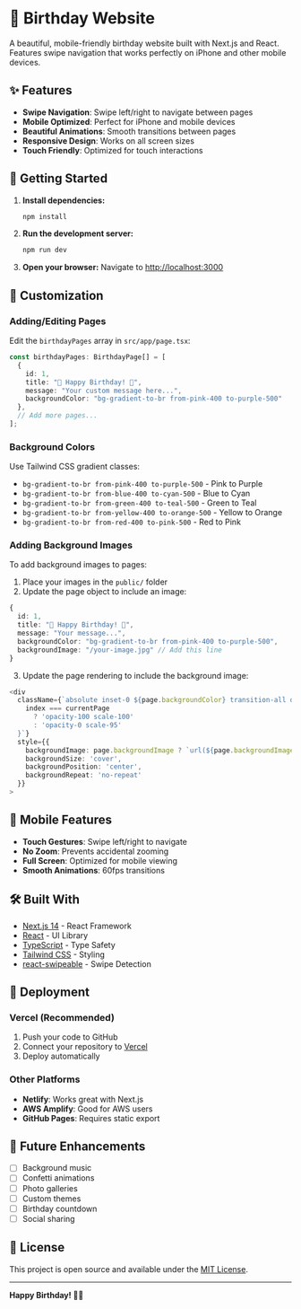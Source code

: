 # 🎉 Birthday Website

A beautiful, mobile-friendly birthday website built with Next.js and React. Features swipe navigation that works perfectly on iPhone and other mobile devices.

## ✨ Features

- **Swipe Navigation**: Swipe left/right to navigate between pages
- **Mobile Optimized**: Perfect for iPhone and mobile devices
- **Beautiful Animations**: Smooth transitions between pages
- **Responsive Design**: Works on all screen sizes
- **Touch Friendly**: Optimized for touch interactions

## 🚀 Getting Started

1. **Install dependencies:**
   ```bash
   npm install
   ```

2. **Run the development server:**
   ```bash
   npm run dev
   ```

3. **Open your browser:**
   Navigate to [http://localhost:3000](http://localhost:3000)

## 🎨 Customization

### Adding/Editing Pages

Edit the `birthdayPages` array in `src/app/page.tsx`:

```typescript
const birthdayPages: BirthdayPage[] = [
  {
    id: 1,
    title: "🎉 Happy Birthday! 🎉",
    message: "Your custom message here...",
    backgroundColor: "bg-gradient-to-br from-pink-400 to-purple-500"
  },
  // Add more pages...
];
```

### Background Colors

Use Tailwind CSS gradient classes:
- `bg-gradient-to-br from-pink-400 to-purple-500` - Pink to Purple
- `bg-gradient-to-br from-blue-400 to-cyan-500` - Blue to Cyan
- `bg-gradient-to-br from-green-400 to-teal-500` - Green to Teal
- `bg-gradient-to-br from-yellow-400 to-orange-500` - Yellow to Orange
- `bg-gradient-to-br from-red-400 to-pink-500` - Red to Pink

### Adding Background Images

To add background images to pages:

1. Place your images in the `public/` folder
2. Update the page object to include an image:

```typescript
{
  id: 1,
  title: "🎉 Happy Birthday! 🎉",
  message: "Your message...",
  backgroundColor: "bg-gradient-to-br from-pink-400 to-purple-500",
  backgroundImage: "/your-image.jpg" // Add this line
}
```

3. Update the page rendering to include the background image:

```typescript
<div
  className={`absolute inset-0 ${page.backgroundColor} transition-all duration-700 ease-in-out ${
    index === currentPage
      ? 'opacity-100 scale-100'
      : 'opacity-0 scale-95'
  }`}
  style={{
    backgroundImage: page.backgroundImage ? `url(${page.backgroundImage})` : undefined,
    backgroundSize: 'cover',
    backgroundPosition: 'center',
    backgroundRepeat: 'no-repeat'
  }}
>
```

## 📱 Mobile Features

- **Touch Gestures**: Swipe left/right to navigate
- **No Zoom**: Prevents accidental zooming
- **Full Screen**: Optimized for mobile viewing
- **Smooth Animations**: 60fps transitions

## 🛠️ Built With

- [Next.js 14](https://nextjs.org/) - React Framework
- [React](https://reactjs.org/) - UI Library
- [TypeScript](https://www.typescriptlang.org/) - Type Safety
- [Tailwind CSS](https://tailwindcss.com/) - Styling
- [react-swipeable](https://github.com/FormidableLabs/react-swipeable) - Swipe Detection

## 📱 Deployment

### Vercel (Recommended)
1. Push your code to GitHub
2. Connect your repository to [Vercel](https://vercel.com)
3. Deploy automatically

### Other Platforms
- **Netlify**: Works great with Next.js
- **AWS Amplify**: Good for AWS users
- **GitHub Pages**: Requires static export

## 🎯 Future Enhancements

- [ ] Background music
- [ ] Confetti animations
- [ ] Photo galleries
- [ ] Custom themes
- [ ] Birthday countdown
- [ ] Social sharing

## 📄 License

This project is open source and available under the [MIT License](LICENSE).

---

**Happy Birthday! 🎂✨**

